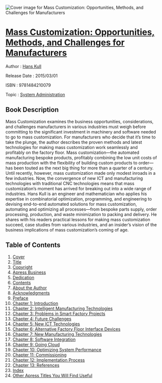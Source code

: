 ![Cover image for Mass Customization: Opportunities, Methods, and Challenges for Manufacturers](https://imgdetail.ebookreading.net/cover/cover/system_admin/EB9781484210079.jpg)

[Mass Customization: Opportunities, Methods, and Challenges for Manufacturers](https://ebookreading.net/view/book/Mass+Customization%3A+Opportunities%2C+Methods%2C+and+Challenges+for+Manufacturers-EB9781484210079_1.html "Mass Customization: Opportunities, Methods, and Challenges for Manufacturers")
====================================================================================================================

Author : [Hans Kull](https://ebookreading.net/search/author/Hans+Kull)

Release Date : 2015/03/01

ISBN : 9781484210079

Topic : [System Administration](https://ebookreading.net/search/category/system-administration)

Book Description
-----------------

Mass Customization examines the business opportunities, considerations, and challenges manufacturers in various industries must weigh before committing to the significant investment in machinery and software needed to go to mass customization. For manufacturers who decide that it’s time to take the plunge, the author describes the proven methods and latest technologies for making mass customization work seamlessly and profitably on the factory floor.
Mass customization—the automated manufacturing bespoke products, profitably combining the low unit costs of mass production with the flexibility of building custom products to order—has been touted as the next big thing for more than a quarter of a century. Until recently, however, mass customization made only modest inroads in a few industries. Now, the convergence of new ICT and manufacturing technologies with traditional CNC technologies means that mass customization’s moment has arrived for breaking out into a wide range of industries.
Hans Kull is an engineer and mathematician who applies his expertise in combinatorial optimization, programming, and engineering to devising end-to-end automated solutions for mass customization, automating and optimizing all processes—from bespoke parts supply, order processing, production, and waste minimization to packing and delivery. He shares with his readers practical lessons for making mass customization succeed, case studies from various industries, and an insider’s vision of the business implications of mass customization’s coming of age.
              
Table of Contents
-----------------

1. [Cover](https://ebookreading.net/view/book/Mass+Customization%3A+Opportunities%2C+Methods%2C+and+Challenges+for+Manufacturers-EB9781484210079_1.html)
1. [Title](https://ebookreading.net/view/book/Mass+Customization%3A+Opportunities%2C+Methods%2C+and+Challenges+for+Manufacturers-EB9781484210079_2.html)
1. [Copyright](https://ebookreading.net/view/book/Mass+Customization%3A+Opportunities%2C+Methods%2C+and+Challenges+for+Manufacturers-EB9781484210079_3.html)
1. [Apress Business](https://ebookreading.net/view/book/Mass+Customization%3A+Opportunities%2C+Methods%2C+and+Challenges+for+Manufacturers-EB9781484210079_4.html)
1. [Dedication](https://ebookreading.net/view/book/Mass+Customization%3A+Opportunities%2C+Methods%2C+and+Challenges+for+Manufacturers-EB9781484210079_5.html)
1. [Contents](https://ebookreading.net/view/book/Mass+Customization%3A+Opportunities%2C+Methods%2C+and+Challenges+for+Manufacturers-EB9781484210079_6.html)
1. [About the Author](https://ebookreading.net/view/book/Mass+Customization%3A+Opportunities%2C+Methods%2C+and+Challenges+for+Manufacturers-EB9781484210079_7.html)
1. [Acknowledgments](https://ebookreading.net/view/book/Mass+Customization%3A+Opportunities%2C+Methods%2C+and+Challenges+for+Manufacturers-EB9781484210079_8.html)
1. [Preface](https://ebookreading.net/view/book/Mass+Customization%3A+Opportunities%2C+Methods%2C+and+Challenges+for+Manufacturers-EB9781484210079_9.html)
1. [Chapter 1: Introduction](https://ebookreading.net/view/book/Mass+Customization%3A+Opportunities%2C+Methods%2C+and+Challenges+for+Manufacturers-EB9781484210079_10.html)
1. [Chapter 2: Intelligent Manufacturing Technologies](https://ebookreading.net/view/book/Mass+Customization%3A+Opportunities%2C+Methods%2C+and+Challenges+for+Manufacturers-EB9781484210079_12.html)
1. [Chapter 3: Problems in Smart Factory Projects](https://ebookreading.net/view/book/Mass+Customization%3A+Opportunities%2C+Methods%2C+and+Challenges+for+Manufacturers-EB9781484210079_13.html)
1. [Chapter 4: Future Challenges](https://ebookreading.net/view/book/Mass+Customization%3A+Opportunities%2C+Methods%2C+and+Challenges+for+Manufacturers-EB9781484210079_14.html)
1. [Chapter 5: New ICT Technologies](https://ebookreading.net/view/book/Mass+Customization%3A+Opportunities%2C+Methods%2C+and+Challenges+for+Manufacturers-EB9781484210079_16.html)
1. [Chapter 6: Alternative Factory Floor Interface Devices](https://ebookreading.net/view/book/Mass+Customization%3A+Opportunities%2C+Methods%2C+and+Challenges+for+Manufacturers-EB9781484210079_17.html)
1. [Chapter 7: New Manufacturing Technologies](https://ebookreading.net/view/book/Mass+Customization%3A+Opportunities%2C+Methods%2C+and+Challenges+for+Manufacturers-EB9781484210079_18.html)
1. [Chapter 8: Software Integration](https://ebookreading.net/view/book/Mass+Customization%3A+Opportunities%2C+Methods%2C+and+Challenges+for+Manufacturers-EB9781484210079_20.html)
1. [Chapter 9: Going Cloud](https://ebookreading.net/view/book/Mass+Customization%3A+Opportunities%2C+Methods%2C+and+Challenges+for+Manufacturers-EB9781484210079_21.html)
1. [Chapter 10: Optimizing System Performance](https://ebookreading.net/view/book/Mass+Customization%3A+Opportunities%2C+Methods%2C+and+Challenges+for+Manufacturers-EB9781484210079_23.html)
1. [Chapter 11: Commissioning](https://ebookreading.net/view/book/Mass+Customization%3A+Opportunities%2C+Methods%2C+and+Challenges+for+Manufacturers-EB9781484210079_24.html)
1. [Chapter 12: Implementation Process](https://ebookreading.net/view/book/Mass+Customization%3A+Opportunities%2C+Methods%2C+and+Challenges+for+Manufacturers-EB9781484210079_25.html)
1. [Chapter 13: References](https://ebookreading.net/view/book/Mass+Customization%3A+Opportunities%2C+Methods%2C+and+Challenges+for+Manufacturers-EB9781484210079_26.html)
1. [Index](https://ebookreading.net/view/book/Mass+Customization%3A+Opportunities%2C+Methods%2C+and+Challenges+for+Manufacturers-EB9781484210079_27.html)
1. [Other Apress Titles You Will Find Useful](https://ebookreading.net/view/book/Mass+Customization%3A+Opportunities%2C+Methods%2C+and+Challenges+for+Manufacturers-EB9781484210079_28.html)
